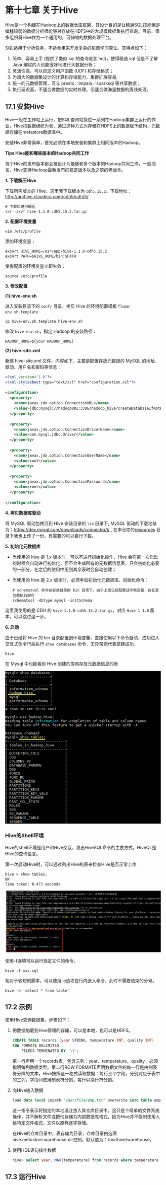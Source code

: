 # 第十七章 关于Hive

HIve是一个构建在Hadoop上的数据仓库框架，其设计目的是让精通SQL技能但是编程较弱的数据分析师能够对存放在HDFS中的大规模数据集执行查询。目前，很多组织将Hive作为一个通用的，可伸缩的数据处理平台。

SQL适用于分析任务，不适合用来开发复杂的机器学习算法。其特点如下：

1. 简单、容易上手 (提供了类似 sql 的查询语言 hql)，使得精通 sql 但是不了解 Java 编程的人也能很好地进行大数据分析；
2. 灵活性高，可以自定义用户函数 (UDF) 和存储格式；
3. 为超大的数据集设计的计算和存储能力，集群扩展容易;
4. 统一的元数据管理，可与 presto／impala／sparksql 等共享数据；
5. 执行延迟高，不适合做数据的实时处理，但适合做海量数据的离线处理。

## 17.1 安装Hive

Hive一般在工作站上运行，把SQL查询站换位一系列在Hadoop集群上运行的作业，Hive把数据组织为表，通过这种方式为存储在HDFS上的数据赋予结构，元数据存储在metastore数据库中。

安装Hive非常简单，首先必须在本地安装和集群上相同版本的Hadoop。

**Tips Hive能和哪些版本的Hadoop共同工作**

每个Hive的发布版本都会被设计为能够和多个版本的Hadoop共同工作，一般而言，Hive支持Hadoop最新发布的稳定版本以及之前的老版本。

**1. 下载解压Hive**

下载所需版本的 Hive，这里我下载版本为 `cdh5.15.2`。下载地址：http://archive.cloudera.com/cdh5/cdh/5/

```shell
# 下载后进行解压
tar -zxvf hive-1.1.0-cdh5.15.2.tar.gz
```

**2. 配置环境变量**

```shell
vim /etc/profile
```

添加环境变量：

```shell
export HIVE_HOME=/usr/app/hive-1.1.0-cdh5.15.2
export PATH=$HIVE_HOME/bin:$PATH
```

使得配置的环境变量立即生效：

```shell
source /etc/profile
```

**3. 修改配置**

**(1) hive-env.sh**

进入安装目录下的 `conf/` 目录，拷贝 Hive 的环境配置模板 `flume-env.sh.template`

```shell
cp hive-env.sh.template hive-env.sh
```

修改 `hive-env.sh`，指定 Hadoop 的安装路径：

```shell
HADOOP_HOME=${your HADOOP_HOME}
```

**(2) hive-site.xml**

新建 hive-site.xml 文件，内容如下，主要是配置存放元数据的 MySQL 的地址、驱动、用户名和密码等信息：

```xml
<?xml version="1.0"?>
<?xml-stylesheet type="text/xsl" href="configuration.xsl"?>

<configuration>
  <property>
    <name>javax.jdo.option.ConnectionURL</name>
    <value>jdbc:mysql://hadoop001:3306/hadoop_hive?createDatabaseIfNotExist=true</value>
  </property>
  
  <property>
    <name>javax.jdo.option.ConnectionDriverName</name>
    <value>com.mysql.jdbc.Driver</value>
  </property>
  
  <property>
    <name>javax.jdo.option.ConnectionUserName</name>
    <value>root</value>
  </property>
  
  <property>
    <name>javax.jdo.option.ConnectionPassword</name>
    <value>root</value>
  </property>

</configuration>
```

**4. 拷贝数据库驱动**

将 MySQL 驱动包拷贝到 Hive 安装目录的 `lib` 目录下, MySQL 驱动的下载地址为：https://dev.mysql.com/downloads/connector/j/ , 在本仓库的[resources](https://github.com/heibaiying/BigData-Notes/tree/master/resources) 目录下我也上传了一份，有需要的可以自行下载。

**5. 初始化元数据库**

- 当使用的 hive 是 1.x 版本时，可以不进行初始化操作，Hive 会在第一次启动的时候会自动进行初始化，但不会生成所有的元数据信息表，只会初始化必要的一部分，在之后的使用中用到其余表时会自动创建；

- 当使用的 hive 是 2.x 版本时，必须手动初始化元数据库。初始化命令：

	```shell
	# schematool 命令在安装目录的 bin 目录下，由于上面已经配置过环境变量，在任意位置执行即可
	schematool -dbType mysql -initSchema
	```

这里我使用的是 CDH 的 `hive-1.1.0-cdh5.15.2.tar.gz`，对应 `Hive 1.1.0` 版本，可以跳过这一步。

**6. 启动**

由于已经将 Hive 的 bin 目录配置到环境变量，直接使用以下命令启动，成功进入交互式命令行后执行 `show databases` 命令，无异常则代表搭建成功。

```shell
hive
```

在 Mysql 中也能看到 Hive 创建的库和存放元数据信息的表

![](./img/hive-mysql-tables.jpg)

### Hive的Shell环境

Hive的shell环境是用户和Hive交互，发出HiveSQL命令的主要方式。HiveQL是HIve的查询语言。

第一次启动Hive时，可以通过列出Hive的表来检查Hive是否正常工作

```shell
hive > show tables;
OK
Time token: 0.473 seconds
```

![](./img/hive-start.jpg)

使用-f选项可以运行指定文件的命令。

```hive
hive -f xxx.sql
```

相对于较短的脚本，可以使用-e选项在行内嵌入命令，此时不需要结束的分号。

```shell
hive -e 'select * from table'
```

## 17.2 示例

使用Hive查询数据集，步骤如下：

1. 把数据加载到Hive管理的存储，可以是本地，也可以是HDFS。

	```sql
	CREATE TABLE records (year STRING, temperature INT, quality INT)
	ROW FORMATE DELIMITED
		FILEDS TERMINATED BY '\t';
	```

	第一行声明一个records表，包含三列：year、temperature、quality，必须指明每列数据类型。第二行ROW FORMATE声明数据文件的每一行是由制表符分隔的文本，Hive按照这一格式读取数据：每行三个字段，分别对应于表中的三列，字段间使用制表符分割，每行以换行符分割。

2. 向Hive输入数据

	```sql
	load data local inpath "/usr/file/emp.txt" overwrite into table emp;
	```

	这一指令表示将指定的本地温江放入其仓库目录中，这只是个简单的文件系统操作，并不解析文件或把他存储为内部数据库格式，因为Hive并不强制使用人格特定文件格式，文件以原样逐字存储。

	在Hive的仓库目录中，表存储为目录，仓库目录由选项hive.metastore.warehouse.dir控制，默认值为：/usr/hive/warehouse。

3. 使用HQL语句操作数据

	```sql
	hive> select year, MAX(tempereture) from records where temperature != 9999 and quality in (0,1,4,5,9) Group by year;
	```

## 17.3 运行Hive

